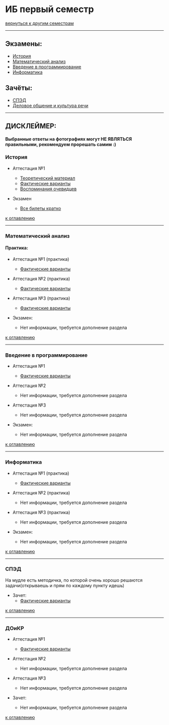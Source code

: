 # ИБ первый семестр
[вернуться к другим семестрам](ib.md)
***
## Экзамены:
+ [История](#История)
+ [Математический анализ](#Математический-анализ)
+ [Введение в программирование](#Введение-в-программирование)
+ [Информатика](#Информатика)

## Зачёты:
+ [СПЭД](#СПЭД)
+ [Деловое общение и культура речи](#ДоиКР)
***

## ДИСКЛЕЙМЕР:
#### Выбранные ответы на фотографиях могут НЕ ЯВЛЯТЬСЯ правильными, рекомендуем прорешать самим :)

### История
+ Аттестация №1
    + [Теоретический материал](../subjects/hist/hist-att-1-theory.md)
    + [Фактические варианты](../subjects/hist/hist-att-1-fact.md)
    + [Воспоминания очевидцев](../subjects/hist/hist-att-1-memories.md)

+ Экзамен
    + [Все билеты кратко](../subjects/hist/hist-exam.md)

[к оглавлению](#Экзамены)
***
### Математический анализ
#### Практика:
+ Аттестация №1 (практика)
    + [Фактические варианты](../subjects/mathan/mathan-preng/mathan-pr-att-1-fact.md)


+ Аттестация №2 (практика)
    + [Фактические варианты](../subjects/mathan/mathan-preng/mathan-pr-att-2-fact.md)


+ Аттестация №3 (практика)
    + [Фактические варианты](../subjects/mathan/mathan-preng/mathan-pr-att-3-fact.md)


+ Экзамен:
    + Нет информации, требуется дополнение раздела

[к оглавлению](#Экзамены)
***
### Введение в программирование
+ Аттестация №1
    + [Фактические варианты](../subjects/enter-prog/enter-prog-att-1-fact.md)


+ Аттестация №2
    + Нет информации, требуется дополнение раздела


+ Аттестация №3
    + Нет информации, требуется дополнение раздела


+ Экзамен:
    + Нет информации, требуется дополнение раздела

[к оглавлению](#Экзамены)
***
### Информатика
+ Аттестация №1 (практика)
    + [Фактические варианты](../subjects/toinf/toinf-th-att-1-fact.md)


+ Аттестация №2 (практика)
    + Нет информации, требуется дополнение раздела


+ Аттестация №3 (практика)
    + Нет информации, требуется дополнение раздела


+ Экзамен:
    + Нет информации, требуется дополнение раздела


[к оглавлению](#Экзамены)
***
### СПЭД
На мудле есть методичка, по которой очень хорошо решаются задачи(открываешь и прям по каждому пункту идешь)

+ Зачет:
    + [Фактические варианты](../subjects/sped/sped-zachet-fact.md)


[к оглавлению](#Экзамены)
***

### ДОиКР
+ Аттестация №1
    + [Фактические варианты](../subjects/russian/russian-att-1-fact.md)


+ Аттестация №2
    + Нет информации, требуется дополнение раздела


+ Аттестация №3
    + Нет информации, требуется дополнение раздела


+ Зачет:
    + Нет информации, требуется дополнение раздела

[к оглавлению](#Экзамены)